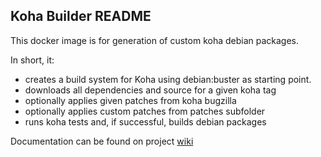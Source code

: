 ## Koha Builder README

This docker image is for generation of custom koha debian packages.

In short, it:

* creates a build system for Koha using debian:buster as starting point.
* downloads all dependencies and source for a given koha tag
* optionally applies given patches from koha bugzilla
* optionally applies custom patches from patches subfolder
* runs koha tests and, if successful, builds debian packages

Documentation can be found on project [wiki](https://github.com/digibib/koha-docker/wiki)
